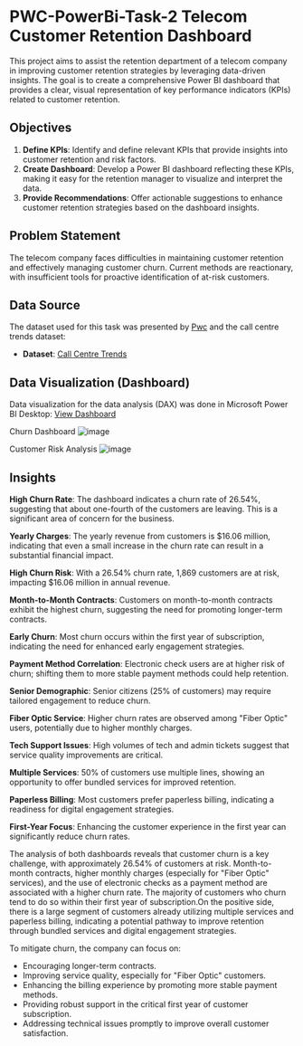 
# PWC-PowerBi-Task-2 Telecom Customer Retention Dashboard


 This project aims to assist the retention department of a telecom company in improving customer retention strategies by leveraging data-driven insights. The goal is to create a comprehensive Power BI dashboard that provides a clear, visual representation of key performance indicators (KPIs) related to customer retention.

## Objectives

1. **Define KPIs**: Identify and define relevant KPIs that provide insights into customer retention and risk factors.
2. **Create Dashboard**: Develop a Power BI dashboard reflecting these KPIs, making it easy for the retention manager to visualize and interpret the data.
3. **Provide Recommendations**: Offer actionable suggestions to enhance customer retention strategies based on the dashboard insights.

 ## Problem Statement
The telecom company faces difficulties in maintaining customer retention and effectively managing customer churn. Current methods are reactionary, with insufficient tools for proactive identification of at-risk customers.

## Data Source

The dataset used for this task was presented by [Pwc](https://www.pwc.com) and the call centre trends dataset:

- **Dataset**: [Call Centre Trends](calldata.xlsx)


## Data Visualization (Dashboard)

Data visualization for the data analysis (DAX) was done in Microsoft Power BI Desktop: [View Dashboard](https://github.com/BhavishaKulal/PWC-PowerBi-Task-2/blob/main/retention_customer.pbix)

Churn Dashboard
![image](https://github.com/user-attachments/assets/4b4c1c98-e72d-4138-9612-5dbecc4dacd5)


Customer Risk Analysis
![image](https://github.com/user-attachments/assets/5d7fb75c-3641-4694-95a0-dca1cda3ccd1)


  
## Insights
**High Churn Rate**: The dashboard indicates a churn rate of 26.54%, suggesting that about one-fourth of the customers are leaving. This is a significant area of concern for the business.

**Yearly Charges**: The yearly revenue from customers is $16.06 million, indicating that even a small increase in the churn rate can result in a substantial financial impact.

**High Churn Risk**: With a 26.54% churn rate, 1,869 customers are at risk, impacting $16.06 million in annual revenue.

**Month-to-Month Contracts**: Customers on month-to-month contracts exhibit the highest churn, suggesting the need for promoting longer-term contracts.

**Early Churn**: Most churn occurs within the first year of subscription, indicating the need for enhanced early engagement strategies.

**Payment Method Correlation**: Electronic check users are at higher risk of churn; shifting them to more stable payment methods could help retention.

**Senior Demographic**: Senior citizens (25% of customers) may require tailored engagement to reduce churn.

**Fiber Optic Service**: Higher churn rates are observed among "Fiber Optic" users, potentially due to higher monthly charges.

**Tech Support Issues**: High volumes of tech and admin tickets suggest that service quality improvements are critical.

**Multiple Services**: 50% of customers use multiple lines, showing an opportunity to offer bundled services for improved retention.

**Paperless Billing**: Most customers prefer paperless billing, indicating a readiness for digital engagement strategies.

**First-Year Focus**: Enhancing the customer experience in the first year can significantly reduce churn rates.

The analysis of both dashboards reveals that customer churn is a key challenge, with approximately 26.54% of customers at risk. Month-to-month contracts, higher monthly charges (especially for "Fiber Optic" services), and the use of electronic checks as a payment method are associated with a higher churn rate. The majority of customers who churn tend to do so within their first year of subscription.On the positive side, there is a large segment of customers already utilizing multiple services and paperless billing, indicating a potential pathway to improve retention through bundled services and digital engagement strategies.

To mitigate churn, the company can focus on:

* Encouraging longer-term contracts.
* Improving service quality, especially for "Fiber Optic" customers.
* Enhancing the billing experience by promoting more stable payment methods.
* Providing robust support in the critical first year of customer subscription.
* Addressing technical issues promptly to improve overall customer satisfaction.


